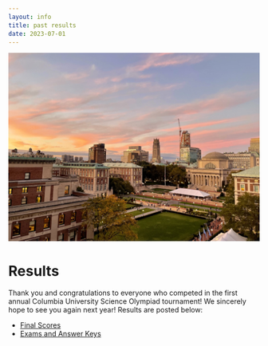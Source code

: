 ```yaml
---
layout: info
title: past results
date: 2023-07-01
---
```


![campus picture](/assets/images/campus.png)

# **Results**

Thank you and congratulations to everyone who competed in the first annual Columbia University Science Olympiad tournament! We sincerely hope to see you again next year! Results are posted below:

-   [Final Scores](https://drive.google.com/file/d/1rH8uxAEIBB7uNQa5ODV8KzsOhopJo2vJ/view?usp=sharing)
-   [Exams and Answer Keys](https://drive.google.com/drive/folders/15J2z5LFEVw5viRTbIxpFHrzvkNxoDg3R)
